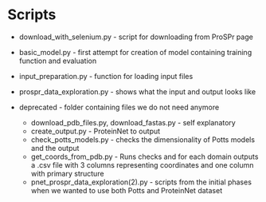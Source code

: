 # Scripts
- download_with_selenium.py - script for downloading from ProSPr page
- basic_model.py - first attempt for creation of model containing training function and evaluation 
- input_preparation.py - function for loading input files 
- prospr_data_exploration.py - shows what the input and output looks like

- deprecated - folder containing files we do not need anymore
	- download_pdb_files.py, download_fastas.py - self explanatory
	- create_output.py - ProteinNet to output
	- check_potts_models.py - checks the dimensionality of Potts models and the output
	- get_coords_from_pdb.py - Runs checks and for each domain outputs a .csv file with 3 columns representing coordinates and one column with primary structure
	- pnet_prospr_data_exploration(2).py - scripts from the initial phases when we wanted to use both Potts and ProteinNet dataset
